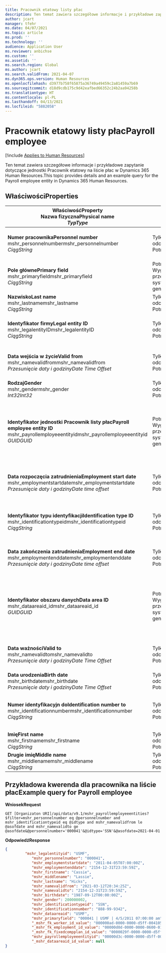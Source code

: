 ```yaml
---
title: Pracownik etatowy listy płac
description: Ten temat zawiera szczegółowe informacje i przykładowe zapytanie dotyczące jednostki Pracownik etatowy na liście płac w Dynamics 365 Human Resources.
author: jcart
manager: tfehr
ms.date: 04/07/2021
ms.topic: article
ms.prod: ''
ms.technology: ''
audience: Application User
ms.reviewer: anbichse
ms.custom: ''
ms.assetid: ''
ms.search.region: Global
ms.author: jcart
ms.search.validFrom: 2021-04-07
ms.dyn365.ops.version: Human Resources
ms.openlocfilehash: d3977b758f65875a36749a49459c2a81459a7b69
ms.sourcegitcommit: d18d9cdb175c9d42eafbed66352c24b2aa94258b
ms.translationtype: HT
ms.contentlocale: pl-PL
ms.lasthandoff: 04/13/2021
ms.locfileid: "5882058"
---
```

# <a name="payroll-employee"></a><span data-ttu-id="bbed9-103">Pracownik etatowy listy płac</span><span class="sxs-lookup"><span data-stu-id="bbed9-103">Payroll employee</span></span>

[!include [Applies to Human Resources](../includes/applies-to-hr.md)]

<span data-ttu-id="bbed9-104">Ten temat zawiera szczegółowe informacje i przykładowe zapytanie dotyczące jednostki Pracownik etatowy na liście płac w Dynamics 365 Human Resources.</span><span class="sxs-lookup"><span data-stu-id="bbed9-104">This topic provides details and an example query for the Payroll employee entity in Dynamics 365 Human Resources.</span></span>

## <a name="properties"></a><span data-ttu-id="bbed9-105">Właściwości</span><span class="sxs-lookup"><span data-stu-id="bbed9-105">Properties</span></span>

| <span data-ttu-id="bbed9-106">Właściwość</span><span class="sxs-lookup"><span data-stu-id="bbed9-106">Property</span></span><br><span data-ttu-id="bbed9-107">**Nazwa fizyczna**</span><span class="sxs-lookup"><span data-stu-id="bbed9-107">**Physical name**</span></span><br><span data-ttu-id="bbed9-108">**_Typ_**</span><span class="sxs-lookup"><span data-stu-id="bbed9-108">**_Type_**</span></span> | <span data-ttu-id="bbed9-109">Użycie</span><span class="sxs-lookup"><span data-stu-id="bbed9-109">Use</span></span> | <span data-ttu-id="bbed9-110">opis</span><span class="sxs-lookup"><span data-stu-id="bbed9-110">Description</span></span> |
| --- | --- | --- |
| <span data-ttu-id="bbed9-111">**Numer pracownika**</span><span class="sxs-lookup"><span data-stu-id="bbed9-111">**Personnel number**</span></span><br><span data-ttu-id="bbed9-112">mshr_personnelnumber</span><span class="sxs-lookup"><span data-stu-id="bbed9-112">mshr_personnelnumber</span></span><br><span data-ttu-id="bbed9-113">*Ciąg*</span><span class="sxs-lookup"><span data-stu-id="bbed9-113">*String*</span></span> | <span data-ttu-id="bbed9-114">Tylko do odczytu</span><span class="sxs-lookup"><span data-stu-id="bbed9-114">Read-only</span></span><br><span data-ttu-id="bbed9-115">Potrzebne</span><span class="sxs-lookup"><span data-stu-id="bbed9-115">Required</span></span> | <span data-ttu-id="bbed9-116">Unikalny numer personelu pracownika.</span><span class="sxs-lookup"><span data-stu-id="bbed9-116">The employee's unique personnel number.</span></span> |
| <span data-ttu-id="bbed9-117">**Pole główne**</span><span class="sxs-lookup"><span data-stu-id="bbed9-117">**Primary field**</span></span><br><span data-ttu-id="bbed9-118">mshr_primaryfield</span><span class="sxs-lookup"><span data-stu-id="bbed9-118">mshr_primaryfield</span></span><br><span data-ttu-id="bbed9-119">*Ciąg*</span><span class="sxs-lookup"><span data-stu-id="bbed9-119">*String*</span></span> | <span data-ttu-id="bbed9-120">Potrzebne</span><span class="sxs-lookup"><span data-stu-id="bbed9-120">Required</span></span><br><span data-ttu-id="bbed9-121">Wygenerowany przez system</span><span class="sxs-lookup"><span data-stu-id="bbed9-121">System generated</span></span> |  |
| <span data-ttu-id="bbed9-122">**Nazwisko**</span><span class="sxs-lookup"><span data-stu-id="bbed9-122">**Last name**</span></span><br><span data-ttu-id="bbed9-123">mshr_lastname</span><span class="sxs-lookup"><span data-stu-id="bbed9-123">mshr_lastname</span></span><br><span data-ttu-id="bbed9-124">*Ciąg*</span><span class="sxs-lookup"><span data-stu-id="bbed9-124">*String*</span></span> | <span data-ttu-id="bbed9-125">Tylko do odczytu</span><span class="sxs-lookup"><span data-stu-id="bbed9-125">Read only</span></span><br><span data-ttu-id="bbed9-126">Potrzebne</span><span class="sxs-lookup"><span data-stu-id="bbed9-126">Required</span></span> | <span data-ttu-id="bbed9-127">Nazwisko pracownika.</span><span class="sxs-lookup"><span data-stu-id="bbed9-127">Employee last name.</span></span> |
| <span data-ttu-id="bbed9-128">**Identyfikator firmy**</span><span class="sxs-lookup"><span data-stu-id="bbed9-128">**Legal entity ID**</span></span><br><span data-ttu-id="bbed9-129">mshr_legalentityID</span><span class="sxs-lookup"><span data-stu-id="bbed9-129">mshr_legalentityID</span></span><br><span data-ttu-id="bbed9-130">*Ciąg*</span><span class="sxs-lookup"><span data-stu-id="bbed9-130">*String*</span></span> | <span data-ttu-id="bbed9-131">Tylko do odczytu</span><span class="sxs-lookup"><span data-stu-id="bbed9-131">Read-only</span></span><br><span data-ttu-id="bbed9-132">Potrzebne</span><span class="sxs-lookup"><span data-stu-id="bbed9-132">Required</span></span> | <span data-ttu-id="bbed9-133">Określa osobę prawną (firmę).</span><span class="sxs-lookup"><span data-stu-id="bbed9-133">Specifies the legal entity (company).</span></span> |
| <span data-ttu-id="bbed9-134">**Data wejścia w życie**</span><span class="sxs-lookup"><span data-stu-id="bbed9-134">**Valid from**</span></span><br><span data-ttu-id="bbed9-135">mshr_namevalidfrom</span><span class="sxs-lookup"><span data-stu-id="bbed9-135">mshr_namevalidfrom</span></span><br><span data-ttu-id="bbed9-136">*Przesunięcie daty i godziny*</span><span class="sxs-lookup"><span data-stu-id="bbed9-136">*Date Time Offset*</span></span> | <span data-ttu-id="bbed9-137">Tylko do odczytu</span><span class="sxs-lookup"><span data-stu-id="bbed9-137">Read-only</span></span> <br><span data-ttu-id="bbed9-138">Potrzebne</span><span class="sxs-lookup"><span data-stu-id="bbed9-138">Required</span></span> | <span data-ttu-id="bbed9-139">Data, od której ważne są informacje o pracowniku.</span><span class="sxs-lookup"><span data-stu-id="bbed9-139">Date the employee information is valid from.</span></span>  |
| <span data-ttu-id="bbed9-140">**Rodzaj**</span><span class="sxs-lookup"><span data-stu-id="bbed9-140">**Gender**</span></span><br><span data-ttu-id="bbed9-141">mshr_gender</span><span class="sxs-lookup"><span data-stu-id="bbed9-141">mshr_gender</span></span><br><span data-ttu-id="bbed9-142">*Int32*</span><span class="sxs-lookup"><span data-stu-id="bbed9-142">*Int32*</span></span> | <span data-ttu-id="bbed9-143">Tylko do odczytu</span><span class="sxs-lookup"><span data-stu-id="bbed9-143">Read-only</span></span><br><span data-ttu-id="bbed9-144">Potrzebne</span><span class="sxs-lookup"><span data-stu-id="bbed9-144">Required</span></span> | <span data-ttu-id="bbed9-145">Płeć pracownika.</span><span class="sxs-lookup"><span data-stu-id="bbed9-145">The employee's gender.</span></span> |
| <span data-ttu-id="bbed9-146">**Identyfikator jednostki Pracownik listy płac**</span><span class="sxs-lookup"><span data-stu-id="bbed9-146">**Payroll employee entity ID**</span></span><br><span data-ttu-id="bbed9-147">mshr_payrollemployeeentityid</span><span class="sxs-lookup"><span data-stu-id="bbed9-147">mshr_payrollemployeeentityid</span></span><br><span data-ttu-id="bbed9-148">*GUID*</span><span class="sxs-lookup"><span data-stu-id="bbed9-148">*GUID*</span></span> | <span data-ttu-id="bbed9-149">Potrzebne</span><span class="sxs-lookup"><span data-stu-id="bbed9-149">Required</span></span><br><span data-ttu-id="bbed9-150">Wygenerowany przez system</span><span class="sxs-lookup"><span data-stu-id="bbed9-150">System generated</span></span> | <span data-ttu-id="bbed9-151">Wygenerowana przez system wartość identyfikatora GUID w celu unikatowego zidentyfikowania pracownika.</span><span class="sxs-lookup"><span data-stu-id="bbed9-151">A system-generated GUID value to uniquely identify the employee.</span></span> |
| <span data-ttu-id="bbed9-152">**Data rozpoczęcia zatrudnienia**</span><span class="sxs-lookup"><span data-stu-id="bbed9-152">**Employment start date**</span></span><br><span data-ttu-id="bbed9-153">mshr_employmentstartdate</span><span class="sxs-lookup"><span data-stu-id="bbed9-153">mshr_employmentstartdate</span></span><br><span data-ttu-id="bbed9-154">*Przesunięcie daty i godziny*</span><span class="sxs-lookup"><span data-stu-id="bbed9-154">*Date time offset*</span></span> | <span data-ttu-id="bbed9-155">Tylko do odczytu</span><span class="sxs-lookup"><span data-stu-id="bbed9-155">Read-only</span></span><br><span data-ttu-id="bbed9-156">Potrzebne</span><span class="sxs-lookup"><span data-stu-id="bbed9-156">Required</span></span> | <span data-ttu-id="bbed9-157">Data rozpoczęcia zatrudnienia pracownika.</span><span class="sxs-lookup"><span data-stu-id="bbed9-157">The start date of the employee's employment.</span></span> |
| <span data-ttu-id="bbed9-158">**Identyfikator typu identyfikacji**</span><span class="sxs-lookup"><span data-stu-id="bbed9-158">**Identification type ID**</span></span><br><span data-ttu-id="bbed9-159">mshr_identificationtypeid</span><span class="sxs-lookup"><span data-stu-id="bbed9-159">mshr_identificationtypeid</span></span><br><span data-ttu-id="bbed9-160">*Ciąg*</span><span class="sxs-lookup"><span data-stu-id="bbed9-160">*String*</span></span> |<span data-ttu-id="bbed9-161">Tylko do odczytu</span><span class="sxs-lookup"><span data-stu-id="bbed9-161">Read-only</span></span><br><span data-ttu-id="bbed9-162">Potrzebne</span><span class="sxs-lookup"><span data-stu-id="bbed9-162">Required</span></span> | <span data-ttu-id="bbed9-163">Typ identyfikacji zdefiniowany dla pracownika.</span><span class="sxs-lookup"><span data-stu-id="bbed9-163">The identification type defined for the employee.</span></span> |
| <span data-ttu-id="bbed9-164">**Data zakończenia zatrudnienia**</span><span class="sxs-lookup"><span data-stu-id="bbed9-164">**Employment end date**</span></span><br><span data-ttu-id="bbed9-165">mshr_employmentenddate</span><span class="sxs-lookup"><span data-stu-id="bbed9-165">mshr_employmentenddate</span></span><br><span data-ttu-id="bbed9-166">*Przesunięcie daty i godziny*</span><span class="sxs-lookup"><span data-stu-id="bbed9-166">*Date time offset*</span></span> | <span data-ttu-id="bbed9-167">Tylko do odczytu</span><span class="sxs-lookup"><span data-stu-id="bbed9-167">Read-only</span></span><br><span data-ttu-id="bbed9-168">Potrzebne</span><span class="sxs-lookup"><span data-stu-id="bbed9-168">Required</span></span> |<span data-ttu-id="bbed9-169">Data zakończenia zatrudnienia pracownika.</span><span class="sxs-lookup"><span data-stu-id="bbed9-169">The end of the employee's employment.</span></span>  |
| <span data-ttu-id="bbed9-170">**Identyfikator obszaru danych**</span><span class="sxs-lookup"><span data-stu-id="bbed9-170">**Data area ID**</span></span><br><span data-ttu-id="bbed9-171">mshr_dataareaid_id</span><span class="sxs-lookup"><span data-stu-id="bbed9-171">mshr_dataareaid_id</span></span><br><span data-ttu-id="bbed9-172">*GUID*</span><span class="sxs-lookup"><span data-stu-id="bbed9-172">*GUID*</span></span> | <span data-ttu-id="bbed9-173">Potrzebne</span><span class="sxs-lookup"><span data-stu-id="bbed9-173">Required</span></span> <br><span data-ttu-id="bbed9-174">Wygenerowany przez system</span><span class="sxs-lookup"><span data-stu-id="bbed9-174">System generated</span></span> | <span data-ttu-id="bbed9-175">Wygenerowana przez system wartość identyfikatora GUID identyfikująca osobę prawną (firmę).</span><span class="sxs-lookup"><span data-stu-id="bbed9-175">System-generated GUID value identifying the legal entity (company).</span></span> |
| <span data-ttu-id="bbed9-176">**Data ważności**</span><span class="sxs-lookup"><span data-stu-id="bbed9-176">**Valid to**</span></span><br><span data-ttu-id="bbed9-177">mshr_namevalidto</span><span class="sxs-lookup"><span data-stu-id="bbed9-177">mshr_namevalidto</span></span><br><span data-ttu-id="bbed9-178">*Przesunięcie daty i godziny*</span><span class="sxs-lookup"><span data-stu-id="bbed9-178">*Date Time Offset*</span></span> |  <span data-ttu-id="bbed9-179">Tylko do odczytu</span><span class="sxs-lookup"><span data-stu-id="bbed9-179">Read-only</span></span><br><span data-ttu-id="bbed9-180">Potrzebne</span><span class="sxs-lookup"><span data-stu-id="bbed9-180">Required</span></span> | <span data-ttu-id="bbed9-181">Data, do której ważne są informacje o pracowniku.</span><span class="sxs-lookup"><span data-stu-id="bbed9-181">Date the employee information is valid to.</span></span> |
| <span data-ttu-id="bbed9-182">**Data urodzenia**</span><span class="sxs-lookup"><span data-stu-id="bbed9-182">**Birth date**</span></span><br><span data-ttu-id="bbed9-183">mshr_birthdate</span><span class="sxs-lookup"><span data-stu-id="bbed9-183">mshr_birthdate</span></span><br><span data-ttu-id="bbed9-184">*Przesunięcie daty i godziny*</span><span class="sxs-lookup"><span data-stu-id="bbed9-184">*Date Time Offset*</span></span> | <span data-ttu-id="bbed9-185">Tylko do odczytu</span><span class="sxs-lookup"><span data-stu-id="bbed9-185">Read-only</span></span> <br><span data-ttu-id="bbed9-186">Potrzebne</span><span class="sxs-lookup"><span data-stu-id="bbed9-186">Required</span></span> | <span data-ttu-id="bbed9-187">Data urodzenia pracownika</span><span class="sxs-lookup"><span data-stu-id="bbed9-187">The employee's birth date</span></span> |
| <span data-ttu-id="bbed9-188">**Numer identyfikacyjn do**</span><span class="sxs-lookup"><span data-stu-id="bbed9-188">**Identification number to**</span></span><br><span data-ttu-id="bbed9-189">mshr_identificationnumber</span><span class="sxs-lookup"><span data-stu-id="bbed9-189">mshr_identificationnumber</span></span><br><span data-ttu-id="bbed9-190">*Ciąg*</span><span class="sxs-lookup"><span data-stu-id="bbed9-190">*String*</span></span> | <span data-ttu-id="bbed9-191">Tylko do odczytu</span><span class="sxs-lookup"><span data-stu-id="bbed9-191">Read-only</span></span> <br><span data-ttu-id="bbed9-192">Potrzebne</span><span class="sxs-lookup"><span data-stu-id="bbed9-192">Required</span></span> |<span data-ttu-id="bbed9-193">Numer identyfikacji zdefiniowany dla pracownika.</span><span class="sxs-lookup"><span data-stu-id="bbed9-193">The identification number defined for the employee.</span></span>  |
| <span data-ttu-id="bbed9-194">**Imię**</span><span class="sxs-lookup"><span data-stu-id="bbed9-194">**First name**</span></span><br><span data-ttu-id="bbed9-195">mshr_firstname</span><span class="sxs-lookup"><span data-stu-id="bbed9-195">mshr_firstname</span></span><br><span data-ttu-id="bbed9-196">*Ciąg*</span><span class="sxs-lookup"><span data-stu-id="bbed9-196">*String*</span></span> | <span data-ttu-id="bbed9-197">Tylko do odczytu</span><span class="sxs-lookup"><span data-stu-id="bbed9-197">Read-only</span></span><br><span data-ttu-id="bbed9-198">Potrzebne</span><span class="sxs-lookup"><span data-stu-id="bbed9-198">Required</span></span> | <span data-ttu-id="bbed9-199">Imię pracownika.</span><span class="sxs-lookup"><span data-stu-id="bbed9-199">Employee first name.</span></span> |
| <span data-ttu-id="bbed9-200">**Drugie imię**</span><span class="sxs-lookup"><span data-stu-id="bbed9-200">**Middle name**</span></span><br><span data-ttu-id="bbed9-201">mshr_middlename</span><span class="sxs-lookup"><span data-stu-id="bbed9-201">mshr_middlename</span></span><br><span data-ttu-id="bbed9-202">*Ciąg*</span><span class="sxs-lookup"><span data-stu-id="bbed9-202">*String*</span></span> | <span data-ttu-id="bbed9-203">Tylko do odczytu</span><span class="sxs-lookup"><span data-stu-id="bbed9-203">Read-only</span></span><br><span data-ttu-id="bbed9-204">Potrzebne</span><span class="sxs-lookup"><span data-stu-id="bbed9-204">Required</span></span> |<span data-ttu-id="bbed9-205">Drugie imię pracownika.</span><span class="sxs-lookup"><span data-stu-id="bbed9-205">Employee middle name.</span></span>  |

## <a name="example-query-for-payroll-employee"></a><span data-ttu-id="bbed9-206">Przykładowa kwerenda dla pracownika na liście płac</span><span class="sxs-lookup"><span data-stu-id="bbed9-206">Example query for Payroll employee</span></span>

<span data-ttu-id="bbed9-207">**Wniosek**</span><span class="sxs-lookup"><span data-stu-id="bbed9-207">**Request**</span></span>

```http
GET [Organizaton URI]/api/data/v9.1/mshr_payrollemployeeentities?$filter=mshr_personnelnumber eq @personnelnumber and mshr_identificationtypeid eq @idtype and mshr_namevalidfrom le @asofdate and mshr_namevalidto ge @asofdate&@personnelnumber='000041'&@idtype='SSN'&@asofdate=2021-04-01
```

<span data-ttu-id="bbed9-208">**Odpowiedź**</span><span class="sxs-lookup"><span data-stu-id="bbed9-208">**Response**</span></span>

```json
{
         "mshr_legalentityid": "USMF",
            "mshr_personnelnumber": "000041",
            "mshr_employmentstartdate": "2011-04-05T07:00:00Z",
            "mshr_employmentenddate": "2154-12-31T23:59:59Z",
            "mshr_firstname": "Cassie",
            "mshr_middlename": "Lassie",
            "mshr_lastname": "Hicks",
            "mshr_namevalidfrom": "2021-03-12T20:34:25Z",
            "mshr_namevalidto": "2154-12-31T23:59:59Z",
            "mshr_birthdate": "1987-09-12T00:00:00Z",
            "mshr_gender": 200000002,
            "mshr_identificationtypeid": "SSN",
            "mshr_identificationnumber": "888-99-9342",
            "mshr_dataareaid": "USMF",
            "mshr_primaryfield": "000041 | USMF | 4/5/2011 07:00:00 am",
            "_mshr_fk_worker_id_value": "000000ad-0000-0000-d5ff-004105000000",
            "_mshr_fk_employment_id_value": "00000d0d-0000-0000-0600-014105000000",
            "_mshr_fk_fixedcompplan_id_value": "0000029f-0000-0000-d5ff-004105000000",
            "mshr_payrollemployeeentityid": "00000d3c-0000-0000-d5ff-004105000000",
            "_mshr_dataareaid_id_value": null
}
```
